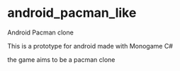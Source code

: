 # android_pacman_like
Android Pacman clone

This is a prototype for android made with Monogame C#

the game aims to be a pacman clone
